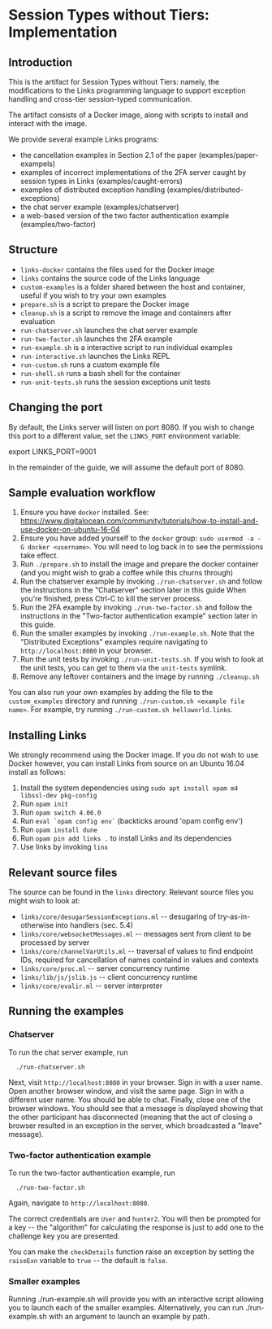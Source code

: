 # Session Types without Tiers: Implementation

## Introduction

This is the artifact for Session Types without Tiers: namely, the modifications
to the Links programming language to support exception handling and cross-tier
session-typed communication.

The artifact consists of a Docker image, along with scripts to install and
interact with the image.

We provide several example Links programs:

  * the cancellation examples in Section 2.1 of the paper
    (examples/paper-exampels)
  * examples of incorrect implementations of the 2FA server caught by session types in Links
    (examples/caught-errors)
  * examples of distributed exception handling
    (examples/distributed-exceptions)
  * the chat server example
    (examples/chatserver)
  * a web-based version of the two factor authentication example
    (examples/two-factor)

## Structure

  * `links-docker` contains the files used for the Docker image
  * `links` contains the source code of the Links language
  * `custom-examples` is a folder shared between the host and container, useful
     if you wish to try your own examples
  * `prepare.sh` is a script to prepare the Docker image
  * `cleanup.sh` is a script to remove the image and containers after evaluation
  * `run-chatserver.sh` launches the chat server example
  * `run-two-factor.sh` launches the 2FA example
  * `run-example.sh` is a interactive script to run individual examples
  * `run-interactive.sh` launches the Links REPL
  * `run-custom.sh` runs a custom example file
  * `run-shell.sh` runs a bash shell for the container
  * `run-unit-tests.sh` runs the session exceptions unit tests

## Changing the port

By default, the Links server will listen on port 8080. If you wish to change
this port to a different value, set the `LINKS_PORT` environment variable:

  export LINKS_PORT=9001

In the remainder of the guide, we will assume the default port of 8080.

## Sample evaluation workflow

  1. Ensure you have `docker` installed.
     See: https://www.digitalocean.com/community/tutorials/how-to-install-and-use-docker-on-ubuntu-16-04
  2. Ensure you have added yourself to the `docker` group: `sudo usermod -a -G
     docker <username>`. You will need to log back in to see the permissions take effect.
  3. Run `./prepare.sh` to install the image and prepare the docker container
     (and you might wish to grab a coffee while this churns through)
  4. Run the chatserver example by invoking `./run-chatserver.sh` and follow the
     instructions in the "Chatserver" section later in this guide
     When you're finished, press Ctrl-C to kill the server process.
  5. Run the 2FA example by invoking `./run-two-factor.sh` and follow the
     instructions in the "Two-factor authentication example" section later in
     this guide.
  6. Run the smaller examples by invoking `./run-example.sh`. Note that
     the "Distributed Exceptions" examples require navigating to
     `http://localhost:8080` in your browser.
  7. Run the unit tests by invoking `./run-unit-tests.sh`. If you wish
     to look at the unit tests, you can get to them via the `unit-tests`
     symlink.
  8. Remove any leftover containers and the image by running
     `./cleanup.sh`

You can also run your own examples by adding the file to the `custom_examples`
directory and running `./run-custom.sh <example file name>`.
For example, try running `./run-custom.sh helloworld.links`.

## Installing Links
We strongly recommend using the Docker image. If you do not wish to use Docker
however, you can install Links from source on an Ubuntu 16.04 install as
follows:

  1. Install the system dependencies using `sudo apt install opam m4 libssl-dev pkg-config`
  2. Run `opam init`
  3. Run `opam switch 4.06.0`
  4. Run ``` eval `opam config env` ``` (backticks around 'opam config env')
  5. Run `opam install dune`
  6. Run `opam pin add links .` to install Links and its dependencies
  7. Use links by invoking `linx`

## Relevant source files

The source can be found in the `links` directory. Relevant source files
you might wish to look at:

  * `links/core/desugarSessionExceptions.ml` -- desugaring of
    try-as-in-otherwise into handlers (sec. 5.4)
  * `links/core/websocketMessages.ml` -- messages sent from client to be
    processed by server
  * `links/core/channelVarUtils.ml` -- traversal of values to find endpoint IDs,
    required for cancellation of names containd in values and contexts
  * `links/core/proc.ml` -- server concurrency runtime
  * `links/lib/js/jslib.js` -- client concurrency runtime
  * `links/core/evalir.ml` -- server interpreter

## Running the examples

### Chatserver

To run the chat server example, run
  ```
    ./run-chatserver.sh
  ```

Next, visit `http://localhost:8080` in your browser. Sign in with a user name.
Open another browser window, and visit the same page. Sign in with a different
user name. You should be able to chat. Finally, close one of the browser
windows. You should see that a message is displayed showing that the other
participant has disconnected (meaning that the act of closing a browser
resulted in an exception in the server, which broadcasted a "leave"
message).

### Two-factor authentication example

To run the two-factor authentication example, run

  ```
    ./run-two-factor.sh
  ```

Again, navigate to `http://localhost:8080`.

The correct credentials are `User` and `hunter2`.
You will then be prompted for a key -- the "algorithm" for calculating the
response is just to add one to the challenge key you are presented.

You can make the `checkDetails` function raise an exception by setting
the `raiseExn` variable to `true` -- the default is `false`.

### Smaller examples

Running ./run-example.sh will provide you with an interactive script
allowing you to launch each of the smaller examples. Alternatively, you can run
./run-example.sh with an argument to launch an example by path.


